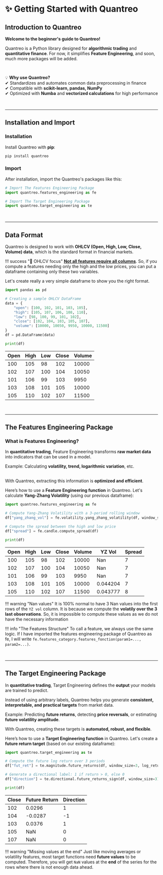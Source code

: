 # ✨ **Getting Started with Quantreo**

##  **Introduction to Quantreo**

**Welcome to the beginner's guide to Quantreo!**  

Quantreo is a Python library designed for **algorithmic trading** and **quantitative finance**. For now, it simplifies **Feature Engineering**, and soon, much more packages will be added.  

<br> 

💡 **Why use Quantreo?**  
✔ Standardizes and automates common data preprocessing in finance  
✔ Compatible with **scikit-learn, pandas, NumPy**  
✔ Optimized with **Numba** and **vectorized calculations** for high performance  


<br>

---

## **Installation and Import**

### **Installation**
Install Quantreo with **pip**:

```bash
pip install quantreo
```

### **Import**
After installation, import the Quantreo's packages like this:

```python
# Import The Features Engineering Package
import quantreo.features_engineering as fe

# Import The Target Engineering Package
import quantreo.target_engineering as te
```
<br>


---
## **Data Format**

Quantreo is designed to work with **OHLCV (Open, High, Low, Close, Volume) data**, which is the standard format in financial markets.  


!!! success "🔗 OHLCV focus"
    <u>**Not all features require all columns**</u>. So, if you compute a features needing only the high and the low prices, you can put a dataframe containing only these two variables.
     

Let's create really a very simple dataframe to show you the right format.
```python
import pandas as pd

# Creating a sample OHLCV DataFrame
data = {
    "open": [100, 102, 101, 103, 105],
    "high": [105, 107, 106, 108, 110],
    "low": [98, 100, 99, 101, 102],
    "close": [102, 104, 103, 105, 107],
    "volume": [10000, 10050, 9950, 10000, 11500]
}
df = pd.DataFrame(data)

print(df)
```

| Open | High | Low | Close | Volume |
|------|------|-----|-------|--------|
| 100  | 105  |  98 |  102  | 10000  |
| 102  | 107  | 100 |  104  | 10050  |
| 101  | 106  |  99 |  103  | 9950   |
| 103  | 108  | 101 |  105  | 10000  |
| 105  | 110  | 102 |  107  | 11500  |

<br>

---

## **The Features Engineering Package**

### **What is Features Engineering?**
In **quantitative trading**, Feature Engineering transforms **raw market data** into indicators that can be used in a model.

Example: Calculating **volatility, trend, logarithmic variation**, etc.  
<br>

With Quantreo, extracting this information is **optimized and efficient**.


Here’s how to use a **Feature Engineering function** in Quantreo. Let's calculate **Yang-Zhang Volatility** (using our previous dataframe):

```python
import quantreo.features_engineering as fe

# Compute Yang-Zhang Volatility with a 3-period rolling window
df["yang_zhang_vol"] = fe.volatility.yang_zhang_volatility(df, window_size=3)

# Compute the spread between the high and low price
df["spread"] = fe.candle.compute_spread(df)

print(df)
```

| Open | High | Low | Close | Volume | YZ Vol   | Spread |
|------|------|-----|-------|--------|----------|--------|
| 100  | 105  |  98 |  102  | 10000  | Nan      | 7      |
| 102  | 107  | 100 |  104  | 10050  | Nan      | 7      |
| 101  | 106  |  99 |  103  | 9950   | Nan      | 7      |
| 103  | 108  | 101 |  105  | 10000  | 0.044204 | 7      |
| 105  | 110  | 102 |  107  | 11500  | 0.043777 | 8      |


!!! warning "Nan values"
    It is 100% normal to have 3 Nan values into the first rows of the `YZ vol` column. It is because we compute the **volatily over the 3 last observations**. So, it is impossible to compute these values as we do not have the necessary information

!!! info "The Features Structure"
    To call a feature, we always use the same logic. If I have imported the features engineering package of Quantreo as fe, I will write
    `fe.features_category.features_fonction(param1=..., param2=...)`.



<br>

---

## **The Target Engineering Package**
In **quantitative trading**, Target Engineering defines the **output** your models are trained to predict.

Instead of using arbitrary labels, Quantreo helps you generate **consistent, interpretable, and practical targets** from market data.

Example: Predicting **future returns**, detecting **price reversals**, or estimating **future volatility amplitude**.
<br>

With Quantreo, creating these targets is **automated, robust, and flexible**.

Here’s how to use a **Target Engineering function** in Quantreo. Let's create a **future return target** (based on our existing dataframe):

```python
import quantreo.target_engineering as te

# Compute the future log return over 3 periods
df["fut_ret"] = te.magnitude.future_returns(df, window_size=3, log_return=True)

# Generate a directional label: 1 if return > 0, else 0
df["direction"] = te.directional.future_returns_sign(df, window_size=3)

print(df)
```

| Close | Future Return | Direction |
|-------|---------------|-----------|
| 102   | 0.0296        | 1         |
| 104   | -0.0287       | -1        |
| 103   | 0.0376        | 1         |
| 105   | NaN           | 0         |
| 107   | NaN           | 0         |

!!! warning "Missing values at the end"
    Just like moving averages or volatility features, most target functions need **future values** to be computed. 
    Therefore, you will get `NaN` values at the **end** of the series for the rows where there is not enough data ahead.

